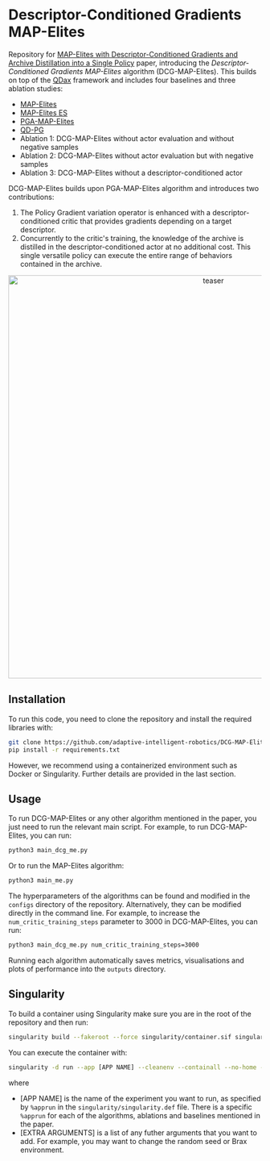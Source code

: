 # Descriptor-Conditioned Gradients MAP-Elites

Repository for [MAP-Elites with Descriptor-Conditioned Gradients and Archive Distillation into a Single Policy](https://arxiv.org/abs/2303.03832) paper, introducing the _Descriptor-Conditioned Gradients MAP-Elites_ algorithm (DCG-MAP-Elites). This builds on top of the [QDax](https://github.com/adaptive-intelligent-robotics/QDax) framework and includes four baselines and three ablation studies:

- [MAP-Elites](https://arxiv.org/abs/1610.05729)
- [MAP-Elites ES](https://arxiv.org/abs/2003.01825)
- [PGA-MAP-Elites](https://hal.archives-ouvertes.fr/hal-03135723v2/file/PGA_MAP_Elites_GECCO.pdf)
- [QD-PG](https://arxiv.org/abs/2006.08505)
- Ablation 1: DCG-MAP-Elites without actor evaluation and without negative samples
- Ablation 2: DCG-MAP-Elites without actor evaluation but with negative samples
- Ablation 3: DCG-MAP-Elites without a descriptor-conditioned actor

DCG-MAP-Elites builds upon PGA-MAP-Elites algorithm and introduces two contributions:

1. The Policy Gradient variation operator is enhanced with a descriptor-conditioned critic that provides gradients depending on a target descriptor.
2. Concurrently to the critic's training, the knowledge of the archive is distilled in the descriptor-conditioned actor at no additional cost. This single versatile policy can execute the entire range of behaviors contained in the archive.

<p align="center">
<img width="800" alt="teaser" src="https://user-images.githubusercontent.com/49123210/222401712-fa657210-ce2b-4155-a9cb-5189e281b039.svg">
</p>

## Installation

To run this code, you need to clone the repository and install the required libraries with:
```bash
git clone https://github.com/adaptive-intelligent-robotics/DCG-MAP-Elites
pip install -r requirements.txt
```

However, we recommend using a containerized environment such as Docker or Singularity. Further details are provided in the last section.

## Usage

To run DCG-MAP-Elites or any other algorithm mentioned in the paper, you just need to run the relevant main script. For example, to run DCG-MAP-Elites, you can run:
```bash
python3 main_dcg_me.py
```

Or to run the MAP-Elites algorithm:
```bash
python3 main_me.py
```

The hyperparameters of the algorithms can be found and modified in the `configs` directory of the repository. Alternatively, they can be modified directly in the command line. For example, to increase the `num_critic_training_steps` parameter to 3000 in DCG-MAP-Elites, you can run:

```bash
python3 main_dcg_me.py num_critic_training_steps=3000
```

Running each algorithm automatically saves metrics, visualisations and plots of performance into the `outputs` directory.

## Singularity

To build a container using Singularity make sure you are in the root of the repository and then run:

```bash
singularity build --fakeroot --force singularity/container.sif singularity/singularity.def
```

You can execute the container with:

```bash
singularity -d run --app [APP NAME] --cleanenv --containall --no-home --nv container.sif [EXTRA ARGUMENTS]
```

where 
- [APP NAME] is the name of the experiment you want to run, as specified by `%apprun` in the `singularity/singularity.def` file. There is a specific `%apprun` for each of the algorithms, ablations and baselines mentioned in the paper.
- [EXTRA ARGUMENTS] is a list of any futher arguments that you want to add. For example, you may want to change the random seed or Brax environment.

